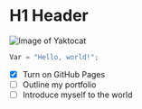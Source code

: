 # H1 Header

![Image of Yaktocat](https://octodex.github.com/images/yaktocat.png)

``` python
Var = "Hello, world!";
```
- [x] Turn on GitHub Pages
- [ ] Outline my portfolio
- [ ] Introduce myself to the world
